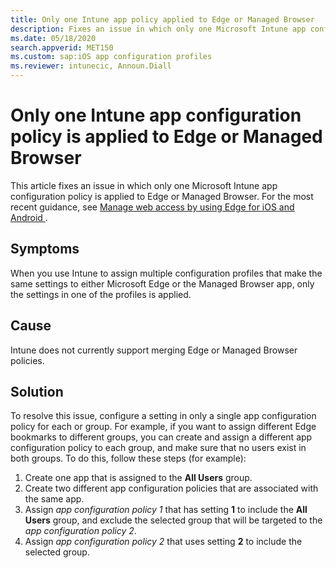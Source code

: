 ```yaml
---
title: Only one Intune app policy applied to Edge or Managed Browser
description: Fixes an issue in which only one Microsoft Intune app configuration policy is applied to Edge or Managed Browser.
ms.date: 05/18/2020
search.appverid: MET150
ms.custom: sap:iOS app configuration profiles
ms.reviewer: intunecic, Announ.Diall
---
```

# Only one Intune app configuration policy is applied to Edge or Managed Browser

This article fixes an issue in which only one Microsoft Intune app configuration policy is applied to Edge or Managed Browser. For the most recent guidance, see [Manage web access by using Edge for iOS and Android ](/mem/intune/apps/manage-microsoft-edge).

## Symptoms

When you use Intune to assign multiple configuration profiles that make the same settings to either Microsoft Edge or the Managed Browser app, only the settings in one of the profiles is applied.

## Cause

Intune does not currently support merging Edge or Managed Browser policies.

## Solution

To resolve this issue, configure a setting in only a single app configuration policy for each or group. For example, if you want to assign different Edge bookmarks to different groups, you can create and assign a different app configuration policy to each group, and make sure that no users exist in both groups. To do this, follow these steps (for example):

1. Create one app that is assigned to the **All Users** group.
2. Create two different app configuration policies that are associated with the same app.
3. Assign *app configuration policy 1* that has setting **1** to include the **All Users** group, and exclude the selected group that will be targeted to the *app configuration policy 2*.
4. Assign *app configuration policy 2* that uses setting **2** to include the selected group.
